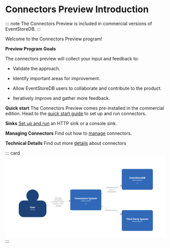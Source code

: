 
# Connectors Preview Introduction

::: note
The Connectors Preview is included in commercial versions of EventStoreDB.
:::

Welcome to the Connectors Preview program!

**Preview Program Goals**

The connectors preview will collect your input and feedback to:

* Validate the approach.

* Identify important areas for improvement.

* Allow EventStoreDB users to collaborate and contribute to the product.

* Iteratively improve and gather more feedback.


**Quick start**
The Connectors Preview comes pre-installed in the commercial edition. 
Head to the [quick start guide](quickstart.md) to set up and run connectors.

**Sinks**
[Set up and run](sinks.md) an HTTP sink or a console sink.

**Managing Connectors**
Find out how to [manage](manage.md) connectors.


**Technical Details**
Find out more [details](technical.md) about connectors


::: card
![Connectors Overview](./images/system-context.png)
:::



